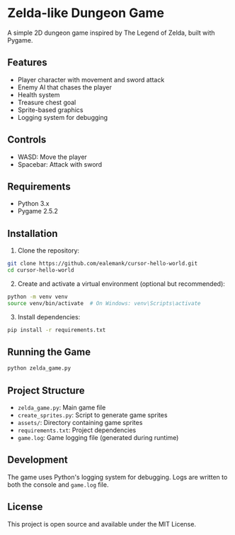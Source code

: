 # Zelda-like Dungeon Game

A simple 2D dungeon game inspired by The Legend of Zelda, built with Pygame.

## Features

- Player character with movement and sword attack
- Enemy AI that chases the player
- Health system
- Treasure chest goal
- Sprite-based graphics
- Logging system for debugging

## Controls

- WASD: Move the player
- Spacebar: Attack with sword

## Requirements

- Python 3.x
- Pygame 2.5.2

## Installation

1. Clone the repository:
```bash
git clone https://github.com/ealemank/cursor-hello-world.git
cd cursor-hello-world
```

2. Create and activate a virtual environment (optional but recommended):
```bash
python -m venv venv
source venv/bin/activate  # On Windows: venv\Scripts\activate
```

3. Install dependencies:
```bash
pip install -r requirements.txt
```

## Running the Game

```bash
python zelda_game.py
```

## Project Structure

- `zelda_game.py`: Main game file
- `create_sprites.py`: Script to generate game sprites
- `assets/`: Directory containing game sprites
- `requirements.txt`: Project dependencies
- `game.log`: Game logging file (generated during runtime)

## Development

The game uses Python's logging system for debugging. Logs are written to both the console and `game.log` file.

## License

This project is open source and available under the MIT License. 